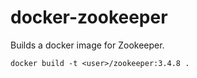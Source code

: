 docker-zookeeper
================

Builds a docker image for Zookeeper.

```docker build -t <user>/zookeeper:3.4.8 .```
